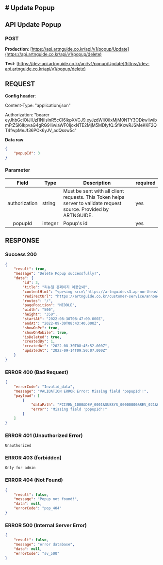 ## # **Update Popup**

## **API Update Popup**

### **POST**

**Production**: [https://api.artnguide.co.kr/api/v1/popup/Update](https://api.artnguide.co.kr/api/v1/popup/delete)

**Test**: [https://dev-api.artnguide.co.kr/api/v1/popup/Update](https://dev-api.artnguide.co.kr/api/v1/popup/delete)

## **REQUEST**

**Config header**:

Content-Type: "application/json"

Authorization: "bearer eyJhbGciOiJIUzI1NiIsInR5cCI6IkpXVCJ9.eyJzdWIiOiIxMjM0NTY3ODkwIiwibmFtZSI6IkpvaG4gRG9lIiwiaWF0IjoxNTE2MjM5MDIyfQ.SflKxwRJSMeKKF2QT4fwpMeJf36POk6yJV_adQssw5c"

**Data raw**

```json
{
    "popupId": 3
}
```

### **Parameter**

|     Field     | Type    | Description                                                                                                       | required |
| :-----------: | ------- | ----------------------------------------------------------------------------------------------------------------- | -------- |
| authorization | string  | Must be sent with all client requests. This Token helps server to validate request source. Provided by ARTNGUIDE. | yes      |
|    popupId    | integer | Popup's id                                                                                                        | yes      |

## **RESPONSE**

### **Success 200**

```json
{
    "result": true,
    "message": "Delete Popup successfully!",
    "data": {
        "id": 3,
        "title": "리뉴얼 홈페이지 이용안내",
        "contentHtml": "<p><img src=\"https://artnguide.s3.ap-northeast-2.amazonaws.com/etc/artng_1663149004505_ok\"></p>",
        "redirectUrl": "https://artnguide.co.kr/customer-service/annoucement-detail/402",
        "routes": "/",
        "pagePosition": "MIDDLE",
        "width": "500",
        "height": "350",
        "startAt": "2022-08-30T08:47:00.000Z",
        "endAt": "2022-09-30T08:43:40.000Z",
        "showOnPc": true,
        "showOnMobile": true,
        "isDeleted": true,
        "createdBy": 1,
        "createdAt": "2022-08-30T08:45:52.000Z",
        "updatedAt": "2022-09-14T09:50:07.000Z"
    }
}
```

### **ERROR 400 (Bad Request)**

```json
{
    "errorCode": "Invalid_data",
    "message": "VALIDATION ERROR Error: Missing field 'popupId'!",
    "payload": [
        {
            "dataPath": "PCIVEN_1000&DEV_0001&SUBSYS_00000000&REV_021&08",
            "error": "Missing field 'popupId'!"
        }
    ]
}
```

### **ERROR 401 (Unauthorized Error)**

```
Unauthorized

```

### **ERROR 403 (forbidden)**

```text
Only for admin
```

### **ERROR 404 (Not Found)**

```json
{
    "result": false,
    "message": "Popup not found!",
    "data": null,
    "errorCode": "pop_404"
}
```

### **ERROR 500 (Internal Server Error)**

```json
{
    "result": false,
    "message": "error database",
    "data": null,
    "errorCode": "sv_500"
}
```
